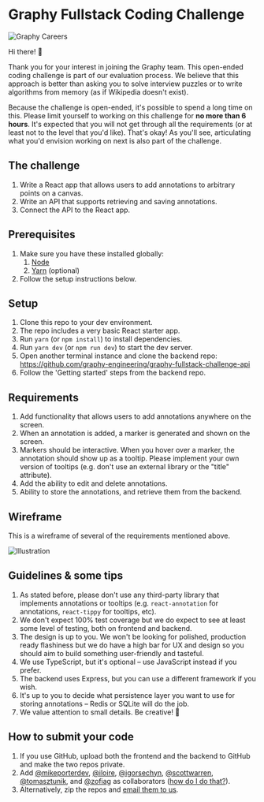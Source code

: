 # Graphy Fullstack Coding Challenge

![Graphy Careers](https://graphy-static.ams3.cdn.digitaloceanspaces.com/careers-alt.png)

Hi there! 👋

Thank you for your interest in joining the Graphy team. This open-ended coding challenge is part of our evaluation process. We believe that this approach is better than asking you to solve interview puzzles or to write algorithms from memory (as if Wikipedia doesn't exist).

Because the challenge is open-ended, it's possible to spend a long time on this. Please limit yourself to working on this challenge for **no more than 6 hours**. It's expected that you will not get through all the requirements (or at least not to the level that you'd like). That's okay! As you'll see, articulating what you'd envision working on next is also part of the challenge.

## The challenge

1. Write a React app that allows users to add annotations to arbitrary points on a canvas.
2. Write an API that supports retrieving and saving annotations.
3. Connect the API to the React app.

## Prerequisites

1. Make sure you have these installed globally:
    1. [Node](https://nodejs.org/en/)
    2. [Yarn](https://yarnpkg.com/en/docs/install) (optional)
2. Follow the setup instructions below.

## Setup

1. Clone this repo to your dev environment.
2. The repo includes a very basic React starter app.
3. Run `yarn` (or `npm install`) to install dependencies.
4. Run `yarn dev` (or `npm run dev`) to start the dev server.
5. Open another terminal instance and clone the backend repo:
    https://github.com/graphy-engineering/graphy-fullstack-challenge-api
6. Follow the 'Getting started' steps from the backend repo.

## Requirements

1. Add functionality that allows users to add annotations anywhere on the screen.
2. When an annotation is added, a marker is generated and shown on the screen.
3. Markers should be interactive. When you hover over a marker, the annotation should show up as a tooltip. Please implement your own version of tooltips (e.g. don't use an external library or the "title" attribute).
4. Add the ability to edit and delete annotations.
5. Ability to store the annotations, and retrieve them from the backend.

## Wireframe

This is a wireframe of several of the requirements mentioned above.

![Illustration](https://i.imgur.com/1k84vVF.png)

## Guidelines & some tips

1. As stated before, please don't use any third-party library that implements annotations or tooltips (e.g. `react-annotation` for annotations, `react-tippy` for tooltips, etc).
2. We don't expect 100% test coverage but we do expect to see at least some level of testing, both on frontend and backend.
3. The design is up to you. We won't be looking for polished, production ready flashiness but we do have a high bar for UX and design so you should aim to build something user-friendly and tasteful. 
4. We use TypeScript, but it's optional – use JavaScript instead if you prefer.
5. The backend uses Express, but you can use a different framework if you wish.
6. It's up to you to decide what persistence layer you want to use for storing annotations – Redis or SQLite will do the job.
7. We value attention to small details. Be creative! 🎨

## How to submit your code

1. If you use GitHub, upload both the frontend and the backend to GitHub and make the two repos private.
2. Add  [@mikeporterdev](https://github.com/mikeporterdev), [@iloire](https://github.com/iloire), [@igorsechyn](https://github.com/igorsechyn), [@scottwarren](https://github.com/scottwarren), [@tomasztunik](https://github.com/tomasztunik), and [@zofiag](https://github.com/zofiag) as collaborators ([how do I do that?](https://help.github.com/en/articles/inviting-collaborators-to-a-personal-repository)).
3. Alternatively, zip the repos and [email them to us](mailto:roman@graphyapp.com).

